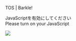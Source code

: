 TOS | Barkle!

JavaScriptを有効にしてください  
Please turn on your JavaScript

![](/static-assets/splash.png?1729277744644)